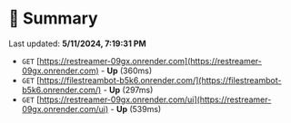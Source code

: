 # 📖 Summary
Last updated: **5/11/2024, 7:19:31 PM**

- `GET` [https://restreamer-09gx.onrender.com](https://restreamer-09gx.onrender.com) - **Up** (360ms)
- `GET` [https://filestreambot-b5k6.onrender.com/](https://filestreambot-b5k6.onrender.com/) - **Up** (297ms)
- `GET` [https://restreamer-09gx.onrender.com/ui](https://restreamer-09gx.onrender.com/ui) - **Up** (539ms)
